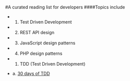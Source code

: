 #A curated reading list for developers
####Topics include
 - 1. Test Driven Development
 - 2. REST API design
 - 3. JavaScript design patterns
 - 4. PHP design patterns
 
 - 1. TDD (Test Driven Development)
 -    a. [30 days of TDD](http://www.telerik.com/blogs/30-days-tdd-day-one-what-is-tdd)
